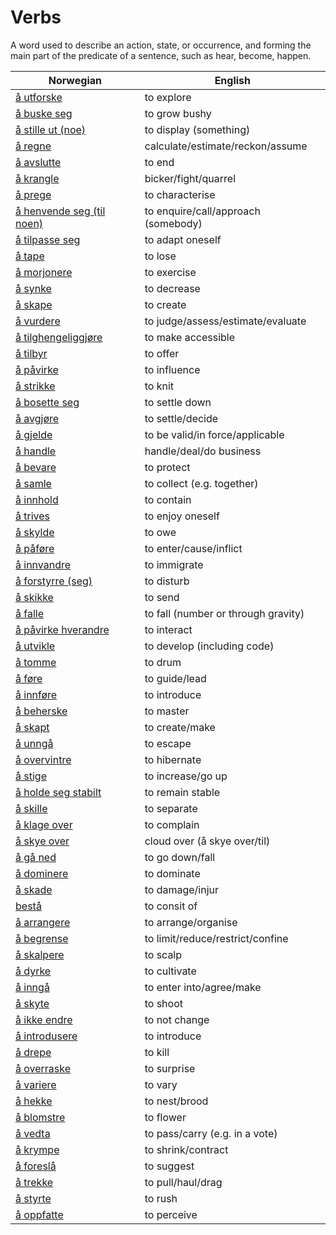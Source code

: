 # Verbs

A word used to describe an action, state, or occurrence, and forming the main part of the predicate of a sentence, such as hear, become, happen.

| Norwegian | English |
| --- | --- |
| [å utforske](https://www.ordnett.no/search?language=no&phrase=å%20utforske) | to explore |
| [å buske seg](https://www.ordnett.no/search?language=no&phrase=å%20buske%20seg) | to grow bushy |
| [å stille ut (noe)](https://www.ordnett.no/search?language=no&phrase=å%20stille%20ut%20(noe)) | to display (something) |
| [å regne](https://www.ordnett.no/search?language=no&phrase=å%20regne) | calculate/estimate/reckon/assume |
| [å avslutte](https://www.ordnett.no/search?language=no&phrase=å%20avslutte) | to end |
| [å krangle](https://www.ordnett.no/search?language=no&phrase=å%20krangle) | bicker/fight/quarrel |
| [å prege](https://www.ordnett.no/search?language=no&phrase=å%20prege) | to characterise |
| [å henvende seg (til noen)](https://www.ordnett.no/search?language=no&phrase=å%20henvende%20seg%20(til%20noen)) | to enquire/call/approach (somebody) |
| [å tilpasse seg](https://www.ordnett.no/search?language=no&phrase=å%20tilpasse%20seg) | to adapt oneself |
| [å tape](https://www.ordnett.no/search?language=no&phrase=å%20tape) | to lose |
| [å morjonere](https://www.ordnett.no/search?language=no&phrase=å%20morjonere) | to exercise |
| [å synke](https://www.ordnett.no/search?language=no&phrase=å%20synke) | to decrease |
| [å skape](https://www.ordnett.no/search?language=no&phrase=å%20skape) | to create |
| [å vurdere](https://www.ordnett.no/search?language=no&phrase=å%20vurdere) | to judge/assess/estimate/evaluate |
| [å tilghengeliggjøre](https://www.ordnett.no/search?language=no&phrase=å%20tilghengeliggjøre) | to make accessible |
| [å tilbyr](https://www.ordnett.no/search?language=no&phrase=å%20tilbyr) | to offer |
| [å påvirke](https://www.ordnett.no/search?language=no&phrase=å%20påvirke) | to influence |
| [å strikke](https://www.ordnett.no/search?language=no&phrase=å%20strikke) | to knit |
| [å bosette seg](https://www.ordnett.no/search?language=no&phrase=å%20bosette%20seg) | to settle down |
| [å avgjøre](https://www.ordnett.no/search?language=no&phrase=å%20avgjøre) | to settle/decide |
| [å gjelde](https://www.ordnett.no/search?language=no&phrase=å%20gjelde) | to be valid/in force/applicable |
| [å handle](https://www.ordnett.no/search?language=no&phrase=å%20handle) | handle/deal/do business |
| [å bevare](https://www.ordnett.no/search?language=no&phrase=å%20bevare) | to protect |
| [å samle](https://www.ordnett.no/search?language=no&phrase=å%20samle) | to collect (e.g. together) |
| [å innhold](https://www.ordnett.no/search?language=no&phrase=å%20innhold) | to contain |
| [å trives](https://www.ordnett.no/search?language=no&phrase=å%20trives) | to enjoy oneself |
| [å skylde](https://www.ordnett.no/search?language=no&phrase=å%20skylde) | to owe |
| [å påføre](https://www.ordnett.no/search?language=no&phrase=å%20påføre) | to enter/cause/inflict |
| [å innvandre](https://www.ordnett.no/search?language=no&phrase=å%20innvandre) | to immigrate |
| [å forstyrre (seg)](https://www.ordnett.no/search?language=no&phrase=å%20forstyrre%20(seg)) | to disturb |
| [å skikke](https://www.ordnett.no/search?language=no&phrase=å%20skikke) | to send |
| [å falle](https://www.ordnett.no/search?language=no&phrase=å%20falle) | to fall (number or through gravity) |
| [å påvirke hverandre](https://www.ordnett.no/search?language=no&phrase=å%20påvirke%20hverandre) | to interact |
| [å utvikle](https://www.ordnett.no/search?language=no&phrase=å%20utvikle) | to develop (including code) |
| [å tomme](https://www.ordnett.no/search?language=no&phrase=å%20tomme) | to drum |
| [å føre](https://www.ordnett.no/search?language=no&phrase=å%20føre) | to guide/lead |
| [å innføre](https://www.ordnett.no/search?language=no&phrase=å%20innføre) | to introduce |
| [å beherske](https://www.ordnett.no/search?language=no&phrase=å%20beherske) | to master |
| [å skapt](https://www.ordnett.no/search?language=no&phrase=å%20skapt) | to create/make |
| [å unngå](https://www.ordnett.no/search?language=no&phrase=å%20unngå) | to escape |
| [å overvintre](https://www.ordnett.no/search?language=no&phrase=å%20overvintre) | to hibernate |
| [å stige](https://www.ordnett.no/search?language=no&phrase=å%20stige) | to increase/go up |
| [å holde seg stabilt](https://www.ordnett.no/search?language=no&phrase=å%20holde%20seg%20stabilt) | to remain stable |
| [å skille](https://www.ordnett.no/search?language=no&phrase=å%20skille) | to separate |
| [å klage over](https://www.ordnett.no/search?language=no&phrase=å%20klage%20over) | to complain |
| [å skye over](https://www.ordnett.no/search?language=no&phrase=å%20skye%20over) | cloud over (å skye over/til) |
| [å gå ned](https://www.ordnett.no/search?language=no&phrase=å%20gå%20ned) | to go down/fall |
| [å dominere](https://www.ordnett.no/search?language=no&phrase=å%20dominere) | to dominate |
| [å skade](https://www.ordnett.no/search?language=no&phrase=å%20skade) | to damage/injur |
| [bestå](https://www.ordnett.no/search?language=no&phrase=bestå) | to consit of |
| [å arrangere](https://www.ordnett.no/search?language=no&phrase=å%20arrangere) | to arrange/organise |
| [å begrense](https://www.ordnett.no/search?language=no&phrase=å%20begrense) | to limit/reduce/restrict/confine |
| [å skalpere](https://www.ordnett.no/search?language=no&phrase=å%20skalpere) | to scalp |
| [å dyrke](https://www.ordnett.no/search?language=no&phrase=å%20dyrke) | to cultivate |
| [å inngå](https://www.ordnett.no/search?language=no&phrase=å%20inngå) | to enter into/agree/make |
| [å skyte](https://www.ordnett.no/search?language=no&phrase=å%20skyte) | to shoot |
| [å ikke endre](https://www.ordnett.no/search?language=no&phrase=å%20ikke%20endre) | to not change |
| [å introdusere](https://www.ordnett.no/search?language=no&phrase=å%20introdusere) | to introduce |
| [å drepe](https://www.ordnett.no/search?language=no&phrase=å%20drepe) | to kill |
| [å overraske](https://www.ordnett.no/search?language=no&phrase=å%20overraske) | to surprise |
| [å variere](https://www.ordnett.no/search?language=no&phrase=å%20variere) | to vary |
| [å hekke](https://www.ordnett.no/search?language=no&phrase=å%20hekke) | to nest/brood |
| [å blomstre](https://www.ordnett.no/search?language=no&phrase=å%20blomstre) | to flower |
| [å vedta](https://www.ordnett.no/search?language=no&phrase=å%20vedta) | to pass/carry (e.g. in a vote) |
| [å krympe](https://www.ordnett.no/search?language=no&phrase=å%20krympe) | to shrink/contract |
| [å foreslå](https://www.ordnett.no/search?language=no&phrase=å%20foreslå) | to suggest |
| [å trekke](https://www.ordnett.no/search?language=no&phrase=å%20trekke) | to pull/haul/drag |
| [å styrte](https://www.ordnett.no/search?language=no&phrase=å%20styrte) | to rush |
| [å oppfatte](https://www.ordnett.no/search?language=no&phrase=å%20oppfatte) | to perceive |

